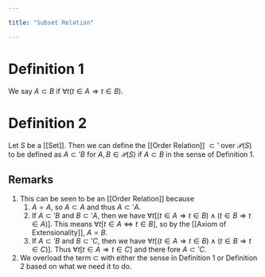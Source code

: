 ```yaml
---

title: "Subset Relation"

---
```

# Definition 1
We say $A \subset B$ if $\forall t (t \in A \Rightarrow t \in B)$.

# Definition 2
Let $S$ be a [[Set]]. Then we can define the [[Order Relation]]  $\subset'$ over $\mathcal{P}(S)$ to be defined as $A \subset' B$ for $A, B \in \mathcal{P}(S)$ if $A \subset B$ in the sense of Definition 1.

## Remarks
1. This can be seen to be an [[Order Relation]] because
	1. $A = A$, so $A \subset A$ and thus $A \subset' A$.
	2. If $A \subset' B$ and $B \subset' A$, then we have $\forall t[(t \in A \Rightarrow t \in B) \wedge (t \in B \Rightarrow t \in A)]$. This means $\forall t [t \in A \Leftrightarrow t \in B]$, so by the [[Axiom of Extensionality]], $A = B$.
	3. If $A \subset' B$ and $B \subset' C$, then we have $\forall t[(t \in A \Rightarrow t \in B) \wedge (t \in B \Rightarrow t \in C)]$. Thus $\forall t[t \in A \Rightarrow t \in C]$ and there fore $A \subset' C$.
2. We overload the term $\subset$ with either the sense in Definition 1 or Definition 2 based on what we need it to do.
